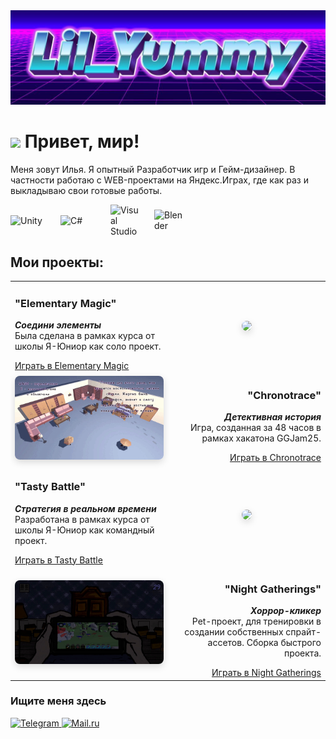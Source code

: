 <img src="https://github.com/lilYummy228/lilYummy228/raw/main/Assets/Title.jpg">
<h1><img src="https://emojis.slackmojis.com/emojis/images/1531849430/4246/blob-sunglasses.gif?1531849430" width="30"> Привет, мир!</h1>

<div> 
	Меня зовут Илья. Я опытный Разработчик игр и Гейм-дизайнер. В частности работаю с WEB-проектами на Яндекс.Играх, где как раз и выкладываю свои готовые работы.
</div>

<p> <div style="display: flex; gap: 20px; align-items: center;">
  <img src="https://cdn.jsdelivr.net/gh/devicons/devicon/icons/unity/unity-original.svg" width="60" alt="Unity">
  <img src="https://cdn.jsdelivr.net/gh/devicons/devicon/icons/csharp/csharp-original.svg" width="60" alt="C#">
  <img src="https://cdn.jsdelivr.net/gh/devicons/devicon/icons/visualstudio/visualstudio-plain.svg" width="50" alt="Visual Studio">
  <img src="https://cdn.jsdelivr.net/gh/devicons/devicon/icons/blender/blender-original.svg" width="50" alt="Blender">
</div> </p>

<h2> Мои проекты: </h2>

<table>
  <tr>
    <td width="50%" valign="middle" align="left">
      <h3>"Elementary Magic"</h3>
      <p><strong><i>Соедини элементы</i></strong><br>
      Была сделана в рамках курса от школы Я-Юниор как соло проект.</p>
      <a href="https://yandex.ru/games/app/396555?lang=ru" class="link-button"> <u>
        Играть в Elementary Magic
      </a> </u>
    </td>
    <td width="50%" valign="middle" align="center">
      <img src="https://github.com/lilYummy228/lilYummy228/raw/main/Assets/ElementaryMagic.gif" 
           width="135" 
           style="border-radius:8px;box-shadow:0 4px 12px rgba(0,0,0,0.15)">
    </td>
  </tr>
  
  <tr>
    <td width="50%" valign="middle" align="center">
    <img src="https://github.com/lilYummy228/lilYummy228/raw/main/Assets/Chronotrace.gif"
           width="240" 
           style="border-radius:8px;box-shadow:0 4px 12px rgba(0,0,0,0.15)">      
    </td>
    <td width="50%" valign="middle" align="right">
      <h3>"Chronotrace"</h3>
      <p><strong><i>Детективная история</i></strong><br>
      Игра, созданная за 48 часов в рамках хакатона GGJam25.</p>
      <a href="https://kuromek.itch.io/chronotrace" class="link-button"> <u>
        Играть в Chronotrace
      </a> </u>
    </td>
  </tr>

  <tr>
    <td width="50%" valign="middle" align="left">
      <h3>"Tasty Battle"</h3>
      <p><strong><i>Стратегия в реальном времени</i></strong><br>
      Разработана в рамках курса от школы Я-Юниор как командный проект.</p>
      <a href="https://yandex.ru/games/app/431091?lang=ru" class="link-button"> <u>
        Играть в Tasty Battle
      </a> </u>
    </td>
    <td width="50%" valign="middle" align="center">
      <img src="https://github.com/lilYummy228/lilYummy228/raw/main/Assets/TastyBattle.gif" 
           width="240" 
           style="border-radius:8px;box-shadow:0 4px 12px rgba(0,0,0,0.15)">
    </td>
  </tr>

  <tr>
    <td width="50%" valign="middle" align="center">
    <img src="https://github.com/lilYummy228/lilYummy228/raw/main/Assets/NightGatherings.gif" 
           width="240" 
           style="border-radius:8px;box-shadow:0 4px 12px rgba(0,0,0,0.15)">      
    </td>
    <td width="50%" valign="middle" align="right">
      <h3>"Night Gatherings"</h3>
      <p><strong><i>Хоррор-кликер</i></strong><br>
      Pet-проект, для тренировки в создании собственных спрайт-ассетов. Сборка быстрого проекта. </p>
       <a href="https://yandex.ru/games/app/440369?lang=ru" class="link-button"> <u>
        Играть в Night Gatherings
      </a> </u>
    </td>
  </tr>
</table>    
<h3>Ищите меня здесь</h3>
    <a href="https://t.me/Mylarshikoff" target="_blank">
        <img src="https://img.shields.io/badge/Telegram-2CA5E0?style=for-the-badge&logo=telegram&logoColor=white" alt="Telegram">
    </a>
    <a href="mailto:MaxiMail5000@mail.ru">
        <img src="https://img.shields.io/badge/Mail.ru-005FF9?style=for-the-badge&logo=mail.ru&logoColor=white" alt="Mail.ru">
    </a>